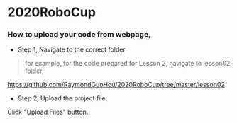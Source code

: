 # 2020RoboCup

###  How to upload your code from webpage,

* Step 1, Navigate to the correct folder

> for example, for the code prepared for Lesson 2, navigate to lesson02 folder,

https://github.com/RaymondGuoHou/2020RoboCup/tree/master/lesson02


* Step 2, Upload the project file,

Click "Upload Files" button.
